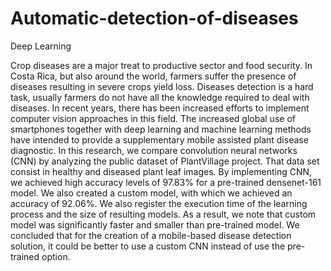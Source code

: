 # Automatic-detection-of-diseases
Deep Learning

Crop diseases are a major treat to productive sector and food security. In Costa Rica, but also
around the world, farmers suffer the presence of diseases resulting in severe crops yield loss. Diseases
detection is a hard task, usually farmers do not have all the knowledge required to deal with diseases.
In recent years, there has been increased efforts to implement computer vision approaches in this field.
The increased global use of smartphones together with deep learning and machine learning methods
have intended to provide a supplementary mobile assisted plant disease diagnostic. In this research,
we compare convolution neural networks (CNN) by analyzing the public dataset of PlantVillage project.
That data set consist in healthy and diseased plant leaf images. By implementing CNN, we achieved high
accuracy levels of 97.83% for a pre-trained densenet-161 model. We also created a custom model, with
which we achieved an accuracy of 92.06%. We also register the execution time of the learning process
and the size of resulting models. As a result, we note that custom model was significantly faster and
smaller than pre-trained model. We concluded that for the creation of a mobile-based disease detection
solution, it could be better to use a custom CNN instead of use the pre-trained option.
